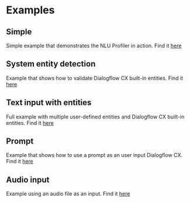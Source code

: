 # Examples

## Simple

Simple example that demonstrates the NLU Profiler in action. Find it [here](/nluprofiler/examples/simple)

## System entity detection

Example that shows how to validate Dialogflow CX built-in entities. Find it [here](/nluprofiler/examples/system)

## Text input with entities

Full example with multiple user-defined entities and Dialogflow CX built-in entities. Find it [here](/nluprofiler/examples/text)

## Prompt

Example that shows how to use a prompt as an user input Dialogflow CX. Find it [here](/nluprofiler/examples/prompt)

## Audio input

Example using an audio file as an input. Find it [here](/nluprofiler/examples/audio)
